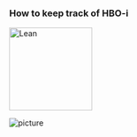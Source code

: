 ### How to keep track of HBO-i

<img src="./pictures/3.png" alt="Lean" width="150" height="auto"></img>

![picture](./pictures/2.png)